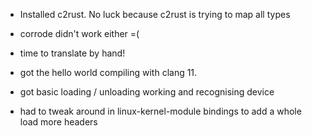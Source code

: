- Installed c2rust. No luck because c2rust is trying to map all types
- corrode didn't work either =(

- time to translate by hand!

- got the hello world compiling with clang 11.

- got basic loading / unloading working and recognising device
- had to tweak around in linux-kernel-module bindings to add a whole load more headers
